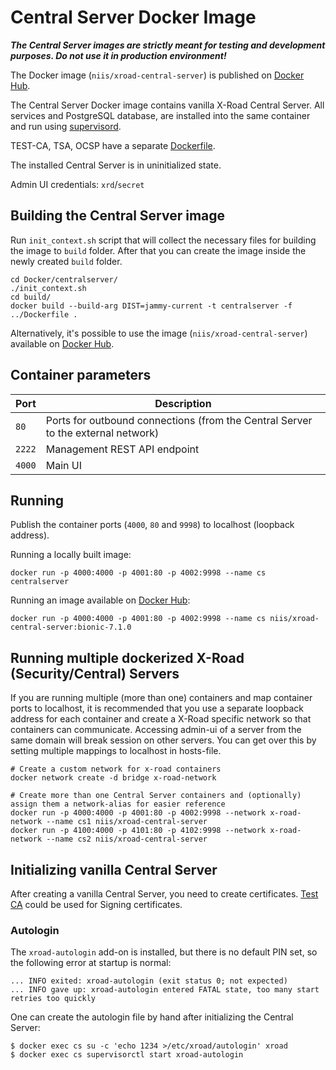 # Central Server Docker Image

***The Central Server images are strictly meant for testing and development purposes. Do not use it in production environment!***

The Docker image (`niis/xroad-central-server`) is published on [Docker Hub](https://hub.docker.com/r/niis/xroad-central-server/).

The Central Server Docker image contains vanilla X-Road Central Server.
All services and PostgreSQL database, are installed into the same container and run using [supervisord](https://docs.docker.com/engine/containers/multi-service_container/#use-a-process-manager).

TEST-CA, TSA, OCSP have a separate [Dockerfile](./../testca/Dockerfile).

The installed Central Server is in uninitialized state.

Admin UI credentials: `xrd`/`secret`

## Building the Central Server image
Run `init_context.sh` script that will collect the necessary files for building the image to `build` folder. After that you can create the image inside the newly created `build` folder.

```shell
cd Docker/centralserver/
./init_context.sh
cd build/
docker build --build-arg DIST=jammy-current -t centralserver -f ../Dockerfile .
```

Alternatively, it's possible to use the image (`niis/xroad-central-server`) available on [Docker Hub](https://hub.docker.com/r/niis/xroad-central-server/).

## Container parameters

| Port   | Description                                                                      |
|--------|----------------------------------------------------------------------------------|
| `80`   | Ports for outbound connections (from the Central Server to the external network) | 
| `2222` | Management REST API endpoint                                                     | 
| `4000` | Main UI                                                                          |

## Running

Publish the container ports (`4000`, `80` and `9998`) to localhost (loopback address).

Running a locally built image:
```shell
docker run -p 4000:4000 -p 4001:80 -p 4002:9998 --name cs centralserver
```

Running an image available on [Docker Hub](https://hub.docker.com/r/niis/xroad-central-server/):
```shell
docker run -p 4000:4000 -p 4001:80 -p 4002:9998 --name cs niis/xroad-central-server:bionic-7.1.0
```

## Running multiple dockerized X-Road (Security/Central) Servers
If you are running multiple (more than one) containers and map container ports to localhost, it is recommended that you use a separate loopback address for each container and create a X-Road specific network so that containers can communicate.
Accessing admin-ui of a server from the same domain will break session on other servers. You can get over this by setting multiple mappings to localhost in hosts-file.

```shell
# Create a custom network for x-road containers
docker network create -d bridge x-road-network

# Create more than one Central Server containers and (optionally) assign them a network-alias for easier reference
docker run -p 4000:4000 -p 4001:80 -p 4002:9998 --network x-road-network --name cs1 niis/xroad-central-server
docker run -p 4100:4000 -p 4101:80 -p 4102:9998 --network x-road-network --name cs2 niis/xroad-central-server
```

## Initializing vanilla Central Server
After creating a vanilla Central Server, you need to create certificates. [Test CA](./../testca/README.md) could be used for Signing certificates.

### Autologin
The `xroad-autologin` add-on is installed, but there is no default PIN set, so the following error at startup is normal:
```text
... INFO exited: xroad-autologin (exit status 0; not expected)
... INFO gave up: xroad-autologin entered FATAL state, too many start retries too quickly
```
One can create the autologin file by hand after initializing the Central Server:

```shell
$ docker exec cs su -c 'echo 1234 >/etc/xroad/autologin' xroad
$ docker exec cs supervisorctl start xroad-autologin
```
